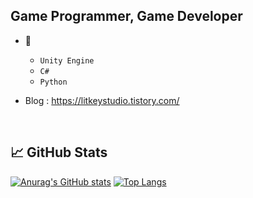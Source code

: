 ## Game Programmer, Game Developer

- 🌱
  - `Unity Engine`
  - `C#`
  - `Python`

- Blog : <https://litkeystudio.tistory.com/>

<br>

## &#x1f4c8; GitHub Stats

[![Anurag's GitHub stats](https://github-readme-stats.vercel.app/api?username=LittleRookey)](https://github.com/anuraghazra/github-readme-stats)
[![Top Langs](https://github-readme-stats.vercel.app/api/top-langs/?username=LittleRookey&layout=compact)](https://github.com/anuraghazra/github-readme-stats)




<!--
**LittleRookey/LittleRookey** is a ✨ _special_ ✨ repository because its `README.md` (this file) appears on your GitHub profile.

Here are some ideas to get you started:

- 🔭 I’m currently working on a multiplayer Coop Game. 
- 🌱 I’m currently learning ...
- 👯 I’m looking to collaborate on ...
- 🤔 I’m looking for help with ...
- 💬 Ask me about ...
- 📫 How to reach me: ...
- 😄 Pronouns: ...
- ⚡ Fun fact: ...
-->
